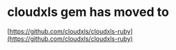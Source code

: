 # cloudxls gem has moved to

[https://github.com/cloudxls/cloudxls-ruby](https://github.com/cloudxls/cloudxls-ruby)